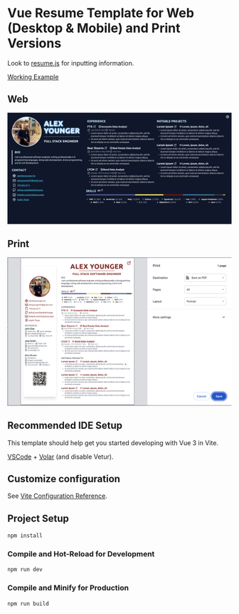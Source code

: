 # Vue Resume Template for Web (Desktop & Mobile) and Print Versions

Look to [resume.js](./src/resume.js) for inputting information.

[Working Example](https://resume.alexyounger.me/)

## Web
![Web view](docs/web.png)

## Print
![Print view](docs/print.png)


## Recommended IDE Setup
This template should help get you started developing with Vue 3 in Vite.

[VSCode](https://code.visualstudio.com/) + [Volar](https://marketplace.visualstudio.com/items?itemName=Vue.volar) (and disable Vetur).

## Customize configuration

See [Vite Configuration Reference](https://vite.dev/config/).

## Project Setup

```sh
npm install
```

### Compile and Hot-Reload for Development

```sh
npm run dev
```

### Compile and Minify for Production

```sh
npm run build
```
